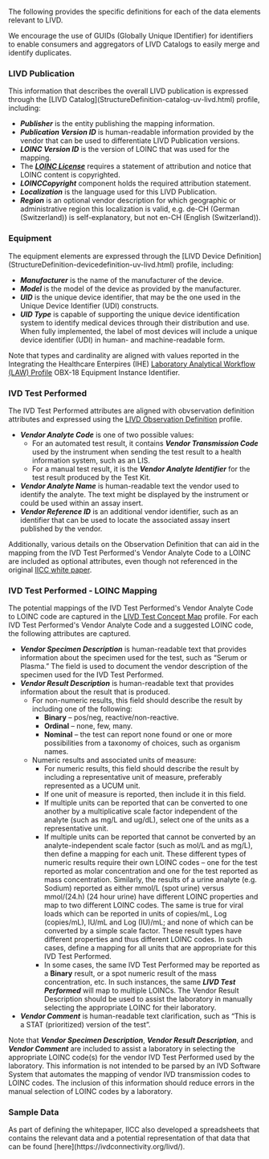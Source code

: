 The following provides the specific definitions for each of the data elements relevant to LIVD.

We encourage the use of GUIDs (Globally Unique IDentifier) for identifiers to enable consumers and aggregators of LIVD Catalogs to easily merge and identify duplicates.

<h3> LIVD Publication </h3>
This information that describes the overall LIVD publication is expressed through the [LIVD Catalog](StructureDefinition-catalog-uv-livd.html) profile, including:

* **_Publisher_** is the entity publishing the mapping information.
* **_Publication Version ID_** is human-readable information provided by the vendor that can be used to differentiate LIVD Publication versions.
* **_LOINC Version ID_** is the version of LOINC that was used for the mapping.
* The **_[LOINC License](https://loinc.org/license/)_** requires a statement of attribution and notice that LOINC content is copyrighted.
* **_LOINCCopyright_** component holds the required attribution statement.
* **_Localization_** is the language used for this LIVD Publication.
* **_Region_** is an optional vendor description for which geographic or administrative region this localization is valid, e.g.  de-CH (German (Switzerland)) is self-explanatory, but not en-CH (English (Switzerland)).

<h3> Equipment </h3>
The equipment elements are expressed through the [LIVD Device Definition](StructureDefinition-devicedefinition-uv-livd.html) profile, including:

* **_Manufacturer_** is the name of the manufacturer of the device.
* **_Model_** is the model of the device as provided by the manufacturer.
* **_UID_** is the unique device identifier, that may be the one used in the Unique Device Identifier (UDI) constructs.
* **_UID Type_** is capable of supporting the unique device identification system to identify medical devices through their distribution and use. When fully implemented, the label of most devices will include a unique device identifier (UDI) in human- and machine-readable form.

Note that types and cardinality are aligned with values reported in the Integrating the Healthcare Enterpires (IHE) [Laboratory Analytical Workflow (LAW) Profile](https://www.ihe.net/resources/technical_frameworks/#PaLM) OBX-18 Equipment Instance Identifier.

<h3> IVD Test Performed </h3>

The IVD Test Performed attributes are aligned with obvservation definition attributes and expressed using the [LIVD Observation Definition](StructureDefinition-observationdefinition-uv-livd.html) profile.

<ul>
     <li> <b><i>Vendor Analyte Code</i></b> is one of two possible values:
         <ul>
             <li> For an automated test result, it contains <b><i>Vendor Transmission Code</i></b> used by the instrument when sending the test result to a health information system, such as an LIS.</li>
             <li> For a manual test result, it is the <b><i>Vendor Analyte Identifier</i></b> for the test result produced by the Test Kit.</li>
         </ul>
     </li>
     <li> <b><i>Vendor Analyte Name</i></b> is human-readable text the vendor used to identify the analyte. The text might be displayed by the instrument or could be used within an assay insert.</li>
     <li> <b><i>Vendor Reference ID</i></b> is an additional vendor identifier, such as an identifier that can be used to locate the associated assay insert published by the vendor.</li>
</ul>

Additionally, various details on the Observation Definition that can aid in the mapping from the IVD Test Performed's Vendor Analyte Code to a LOINC are included as optional attributes, even though not referenced in the original [IICC white paper](http://ivdconnectivity.org/wp-content/uploads/delightful-downloads/2017/06/IICC_LIVD_Digital_Format_2017_06_01_R2.pdf).

<h3> IVD Test Performed - LOINC Mapping </h3>

The potential mappings of the IVD Test Performed's Vendor Analyte Code to LOINC code are captured in the [LIVD Test Concept Map](StructureDefinition-conceptmap-testcode-uv-livd.html) profile.  For each IVD Test Performed's Vendor Analyte Code and a suggested LOINC code, the following attributes are captured.

<ul>
     <li> <b><i>Vendor Specimen Description</i></b> is human-readable text that provides information about the specimen used for the test, such as “Serum or Plasma.” The field is used to document the vendor description of the specimen used for the IVD Test Performed.</li>
     <li> <b><i>Vendor Result Description</i></b> is human-readable text that provides information about the result that is produced.
         <ul>
             <li> For non-numeric results, this field should describe the result by including one of the following:
                 <ul>
                     <li> <b>Binary</b> – pos/neg, reactive/non-reactive.</li>
                     <li> <b>Ordinal</b> – none, few, many.</li>
                     <li> <b>Nominal</b> – the test can report none found or one or more possibilities from a taxonomy of choices, such as organism names.</li>
                 </ul>
             </li>
             <li> Numeric results and associated units of measure:
                 <ul>
                     <li> For numeric results, this field should describe the result by including a representative unit of measure, preferably represented as a UCUM unit.</li>
                     <li> If one unit of measure is reported, then include it in this field.</li>
                     <li> If multiple units can be reported that can be converted to one another by a multiplicative scale factor independent of the analyte (such as mg/L and ug/dL), select one of the units as a representative unit.</li>
                     <li> If multiple units can be reported that cannot be converted by an analyte-independent scale factor (such as mol/L and as mg/L), then define a mapping for each unit. These different types of numeric results require their own LOINC codes – one for the test reported as molar concentration and one for the test reported as mass concentration. Similarly, the results of a urine analyte (e.g. Sodium) reported as either mmol/L (spot urine) versus mmol/(24.h) (24 hour urine) have different LOINC properties and map to two different LOINC codes. The same is true for viral loads which can be reported in units of copies/mL, Log (copies/mL), IU/mL and Log (IU)/mL; and none of which can be converted by a simple scale factor. These result types have different properties and thus different LOINC codes. In such cases, define a mapping for all units that are appropriate for this IVD Test Performed.</li>
                      <li> In some cases, the same IVD Test Performed may be reported as a <b>Binary</b> result, or a spot numeric result of the mass concentration, etc. In such instances, the same <b><i>LIVD Test Performed</i></b> will map to multiple LOINCs. The Vendor Result Description should be used to assist the laboratory in manually selecting the appropriate LOINC for their laboratory.</li>
                 </ul>
             </li>
         </ul>
     </li>
     <li> <b><i>Vendor Comment</i></b> is human-readable text clarification, such as “This is a STAT (prioritized) version of the test”. </li>
</ul>

Note that **_Vendor Specimen Description_**, **_Vendor Result Description_**, and **_Vendor Comment_** are included to assist a laboratory in selecting the appropriate LOINC code(s) for the vendor IVD Test Performed used by the laboratory. This information is not intended to be parsed by an IVD Software System that automates the mapping of vendor IVD transmission codes to LOINC codes. The inclusion of this information should reduce errors in the manual selection of LOINC codes by a laboratory.

<!--
<h3> LOINC Code System </h3>
For each of the LOINC codes being considered, a minimum set from the code system is included to further aid in the mapping process.  These are included in the [LIVD LOINC Fragment CodeSystem](StructureDefinition-codesystem-loinc-frag-uv-livd.html) profile.

* **_LOINC Code_**
* **_LOINC Long Name_**
* **_Component_**
* **_Property_**
* **_Time_**
* **_System_**
* **_Scale_**
* **_Method_**
-->

<h3> Sample Data </h3>
As part of defining the whitepaper, IICC also developed a spreadsheets that contains the relevant data and a potential representation of that data that can be found [here](https://ivdconnectivity.org/livd/).
